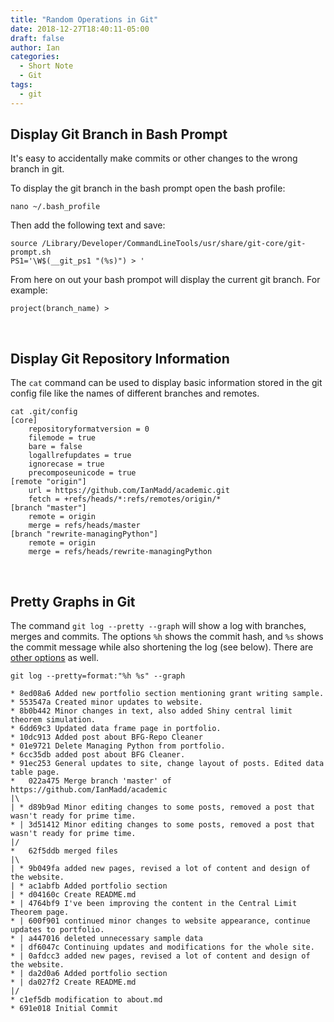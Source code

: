 ```yaml
---
title: "Random Operations in Git"
date: 2018-12-27T18:40:11-05:00
draft: false
author: Ian
categories:
  - Short Note
  - Git
tags:
  - git
---
```



## Display Git Branch in Bash Prompt



It's easy to accidentally make commits or other changes to the wrong branch in git.

To display the git branch in the bash prompt open the bash profile:

```
nano ~/.bash_profile
```

Then add the following text and save:

```
source /Library/Developer/CommandLineTools/usr/share/git-core/git-prompt.sh
PS1='\W$(__git_ps1 "(%s)") > '
```

From here on out your bash prompot will display the current git branch. For example:

```
project(branch_name) >
```

<br>

## Display Git Repository Information

The `cat` command can be used to display basic information stored in the git config file like the names of different branches and remotes.

```
cat .git/config
[core]
	repositoryformatversion = 0
	filemode = true
	bare = false
	logallrefupdates = true
	ignorecase = true
	precomposeunicode = true
[remote "origin"]
	url = https://github.com/IanMadd/academic.git
	fetch = +refs/heads/*:refs/remotes/origin/*
[branch "master"]
	remote = origin
	merge = refs/heads/master
[branch "rewrite-managingPython"]
	remote = origin
	merge = refs/heads/rewrite-managingPython

```

<br>

## Pretty Graphs in Git


The command `git log --pretty --graph` will show a log with branches, merges
and commits. The options `%h` shows the commit hash, and `%s` shows the commit
message while also shortening the log (see below). There are [other options](https://git-scm.com/docs/pretty-formats) as well.

```
git log --pretty=format:"%h %s" --graph

* 8ed08a6 Added new portfolio section mentioning grant writing sample.
* 553547a Created minor updates to website.
* 8b0b442 Minor changes in text, also added Shiny central limit theorem simulation.
* 6dd69c3 Updated data frame page in portfolio.
* 10dc913 Added post about BFG-Repo Cleaner
* 01e9721 Delete Managing Python from portfolio.
* 6cc35db added post about BFG Cleaner.
* 91ec253 General updates to site, change layout of posts. Edited data table page.
*   022a475 Merge branch 'master' of https://github.com/IanMadd/academic
|\
| * d89b9ad Minor editing changes to some posts, removed a post that wasn't ready for prime time.
* | 3d51412 Minor editing changes to some posts, removed a post that wasn't ready for prime time.
|/
*   62f5ddb merged files
|\
| * 9b049fa added new pages, revised a lot of content and design of the website.
| * ac1abfb Added portfolio section
| * d04160c Create README.md
* | 4764bf9 I've been improving the content in the Central Limit Theorem page.
* | 600f901 continued minor changes to website appearance, continue updates to portfolio.
* | a447016 deleted unnecessary sample data
* | df6047c Continuing updates and modifications for the whole site.
* | 0afdcc3 added new pages, revised a lot of content and design of the website.
* | da2d0a6 Added portfolio section
* | da027f2 Create README.md
|/
* c1ef5db modification to about.md
* 691e018 Initial Commit
```

<br>
